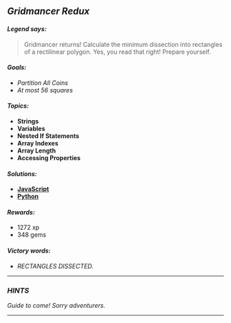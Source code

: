 ## _Gridmancer Redux_

#### _Legend says:_
> Gridmancer returns! Calculate the minimum dissection into rectangles of a rectilinear polygon. Yes, you read that right! Prepare yourself.

#### _Goals:_
+ _Partition All Coins_
+ _At most 56 squares_

#### _Topics:_
+ **Strings**
+ **Variables**
+ **Nested If Statements**
+ **Array Indexes**
+ **Array Length**
+ **Accessing Properties**

#### _Solutions:_
+ **[JavaScript](gridRedux.js)**
+ **[Python](grid_redux.py)**

#### _Rewards:_
+ 1272 xp
+ 348 gems

#### _Victory words:_
+ _RECTANGLES DISSECTED._

___

### _HINTS_

_Guide to come! Sorry adventurers._

___
